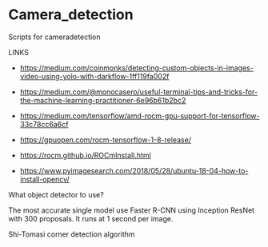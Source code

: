 # Camera_detection
Scripts for cameradetection

LINKS

- https://medium.com/coinmonks/detecting-custom-objects-in-images-video-using-yolo-with-darkflow-1ff119fa002f
- https://medium.com/@monocasero/useful-terminal-tips-and-tricks-for-the-machine-learning-practitioner-6e96b61b2bc2
- https://medium.com/tensorflow/amd-rocm-gpu-support-for-tensorflow-33c78cc6a6cf
- https://gpuopen.com/rocm-tensorflow-1-8-release/
- https://rocm.github.io/ROCmInstall.html

- https://www.pyimagesearch.com/2018/05/28/ubuntu-18-04-how-to-install-opencv/

What object detector to use?

The most accurate single model use Faster R-CNN using Inception ResNet with 300 proposals. It runs at 1 second per image.


Shi-Tomasi corner detection algorithm
